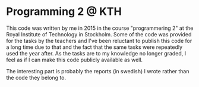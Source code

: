# Programming 2 @ KTH

This code was written by me in 2015 in the course "programmering 2" at the Royal Institute of Technology in Stockholm.
Some of the code was provided for the tasks by the teachers and I've been reluctant to publish this code for a long time due to that and the fact that the same tasks were repeatedly used the year after. As the tasks are to my knowledge no longer graded, I feel as if I can make this code publicly available as well.

The interesting part is probably the reports (in swedish) I wrote rather than the code they belong to.
